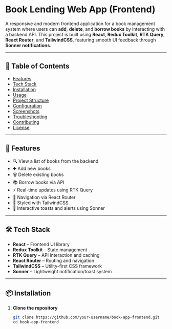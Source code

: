 # Book Lending Web App (Frontend)

A responsive and modern frontend application for a book management system where users can **add**, **delete**, and **borrow books** by interacting with a backend API. This project is built using **React**, **Redux Toolkit**, **RTK Query**, **React Router**, and **TailwindCSS**, featuring smooth UI feedback through **Sonner notifications**.

---

## 📑 Table of Contents

- [Features](#features)
- [Tech Stack](#tech-stack)
- [Installation](#installation)
- [Usage](#usage)
- [Project Structure](#project-structure)
- [Configuration](#configuration)
- [Screenshots](#screenshots)
- [Troubleshooting](#troubleshooting)
- [Contributing](#contributing)
- [License](#license)

---

## 🚀 Features

- 🔍 View a list of books from the backend
- ➕ Add new books
- 🗑️ Delete existing books
- 📚 Borrow books via API
- ⚡ Real-time updates using RTK Query
- 🧭 Navigation via React Router
- 💅 Styled with TailwindCSS
- 🔔 Interactive toasts and alerts using Sonner

---

## 🛠 Tech Stack

- **React** – Frontend UI library
- **Redux Toolkit** – State management
- **RTK Query** – API interaction and caching
- **React Router** – Routing and navigation
- **TailwindCSS** – Utility-first CSS framework
- **Sonner** – Lightweight notification/toast system

---

## 📦 Installation

1. **Clone the repository**

   ```bash
   git clone https://github.com/your-username/book-app-frontend.git
   cd book-app-frontend
   ```
